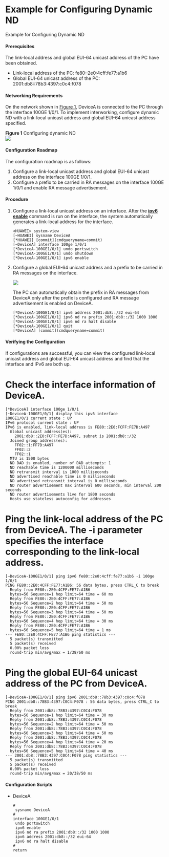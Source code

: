 Example for Configuring Dynamic ND
==================================

Example for Configuring Dynamic ND

#### Prerequisites

The link-local address and global EUI-64 unicast address of the PC have been obtained.

* Link-local address of the PC: fe80::2e0:4cff:fe77:a1b6
* Global EUI-64 unicast address of the PC: 2001:db8::78b3:4397:c0c4:f078

#### Networking Requirements

On the network shown in [Figure 1](#EN-US_TASK_0000001176662043__fig_dc_vrp_ipv6_cfg_200701), DeviceA is connected to the PC through the interface 100GE 1/0/1. To implement interworking, configure dynamic ND with a link-local unicast address and global EUI-64 unicast address specified.

**Figure 1** Configuring dynamic ND  
![](figure/en-us_image_0000001176662097.png)

#### Configuration Roadmap

The configuration roadmap is as follows:

1. Configure a link-local unicast address and global EUI-64 unicast address on the interface 100GE 1/0/1.
2. Configure a prefix to be carried in RA messages on the interface 100GE 1/0/1 and enable RA message advertisement.

#### Procedure

1. Configure a link-local unicast address on an interface. After the [**ipv6 enable**](cmdqueryname=ipv6+enable) command is run on the interface, the system automatically generates a link-local address for the interface.
   
   
   ```
   <HUAWEI> system-view
   [~HUAWEI] sysname DeviceA
   [*HUAWEI] [commit](cmdqueryname=commit)
   [~DeviceA] interface 100ge 1/0/1
   [*DeviceA-100GE1/0/1] undo portswitch
   [*DeviceA-100GE1/0/1] undo shutdown
   [*DeviceA-100GE1/0/1] ipv6 enable
   ```
2. Configure a global EUI-64 unicast address and a prefix to be carried in RA messages on the interface.
   
   ![](public_sys-resources/note_3.0-en-us.png) 
   
   The PC can automatically obtain the prefix in RA messages from DeviceA only after the prefix is configured and RA message advertisement is enabled on DeviceA.
   
   ```
   [*DeviceA-100GE1/0/1] ipv6 address 2001:db8::/32 eui-64
   [*DeviceA-100GE1/0/1] ipv6 nd ra prefix 2001:db8::/32 1000 1000
   [*DeviceA-100GE1/0/1] ipv6 nd ra halt disable
   [*DeviceA-100GE1/0/1] quit
   [*DeviceA] [commit](cmdqueryname=commit)
   ```

#### Verifying the Configuration

If configurations are successful, you can view the configured link-local unicast address and global EUI-64 unicast address and find that the interface and IPv6 are both up.

# Check the interface information of DeviceA.

```
[*DeviceA] interface 100ge 1/0/1
[~DeviceA-100GE1/0/1] display this ipv6 interface
100GE1/0/1 current state : UP
IPv6 protocol current state : UP
IPv6 is enabled, link-local address is FE80::2E0:FCFF:FE7D:A497
  Global unicast address(es):
    2001:db8::2E0:FCFF:FE7D:A497, subnet is 2001:db8::/32
  Joined group address(es):
    FF02::1:FF7D:A497
    FF02::2
    FF02::1
  MTU is 1500 bytes
  ND DAD is enabled, number of DAD attempts: 1
  ND reachable time is 1200000 milliseconds
  ND retransmit interval is 1000 milliseconds
  ND advertised reachable time is 0 milliseconds
  ND advertised retransmit interval is 0 milliseconds
  ND router advertisement max interval 600 seconds, min interval 200 seconds
  ND router advertisements live for 1800 seconds
  Hosts use stateless autoconfig for addresses    
```

# Ping the link-local address of the PC from DeviceA. The **-i** parameter specifies the interface corresponding to the link-local address.

```
[~DeviceA-100GE1/0/1] ping ipv6 fe80::2e0:4cff:fe77:a1b6 -i 100ge 1/0/1
PING FE80::2E0:4CFF:FE77:A1B6: 56 data bytes, press CTRL_C to break
  Reply from FE80::2E0:4CFF:FE77:A1B6
  bytes=56 Sequence=1 hop limit=64 time = 60 ms
  Reply from FE80::2E0:4CFF:FE77:A1B6
  bytes=56 Sequence=2 hop limit=64 time = 50 ms
  Reply from FE80::2E0:4CFF:FE77:A1B6
  bytes=56 Sequence=3 hop limit=64 time = 50 ms
  Reply from FE80::2E0:4CFF:FE77:A1B6
  bytes=56 Sequence=4 hop limit=64 time = 30 ms
  Reply from FE80::2E0:4CFF:FE77:A1B6
  bytes=56 Sequence=5 hop limit=64 time = 1 ms
--- FE80::2E0:4CFF:FE77:A1B6 ping statistics ---
  5 packet(s) transmitted
  5 packet(s) received
  0.00% packet loss
  round-trip min/avg/max = 1/38/60 ms
```

# Ping the global EUI-64 unicast address of the PC from DeviceA.

```
[~DeviceA-100GE1/0/1] ping ipv6 2001:db8::78b3:4397:c0c4:f078
PING 2001:db8::78B3:4397:C0C4:F078 : 56 data bytes, press CTRL_C to break
  Reply from 2001:db8::78B3:4397:C0C4:F078
  bytes=56 Sequence=1 hop limit=64 time = 30 ms
  Reply from 2001:db8::78B3:4397:C0C4:F078
  bytes=56 Sequence=2 hop limit=64 time = 50 ms
  Reply from 2001:db8::78B3:4397:C0C4:F078
  bytes=56 Sequence=3 hop limit=64 time = 50 ms
  Reply from 2001:db8::78B3:4397:C0C4:F078
  bytes=56 Sequence=4 hop limit=64 time = 20 ms
  Reply from 2001:db8::78B3:4397:C0C4:F078
  bytes=56 Sequence=5 hop limit=64 time = 40 ms
--- 2001:db8::78B3:4397:C0C4:F078 ping statistics ---
  5 packet(s) transmitted
  5 packet(s) received
  0.00% packet loss
  round-trip min/avg/max = 20/38/50 ms
```
#### Configuration Scripts

* DeviceA
  
  ```
  #
   sysname DeviceA
  #
  interface 100GE1/0/1
   undo portswitch
   ipv6 enable
   ipv6 nd ra prefix 2001:db8::/32 1000 1000
   ipv6 address 2001:db8::/32 eui-64
   ipv6 nd ra halt disable
  #
  return
  ```